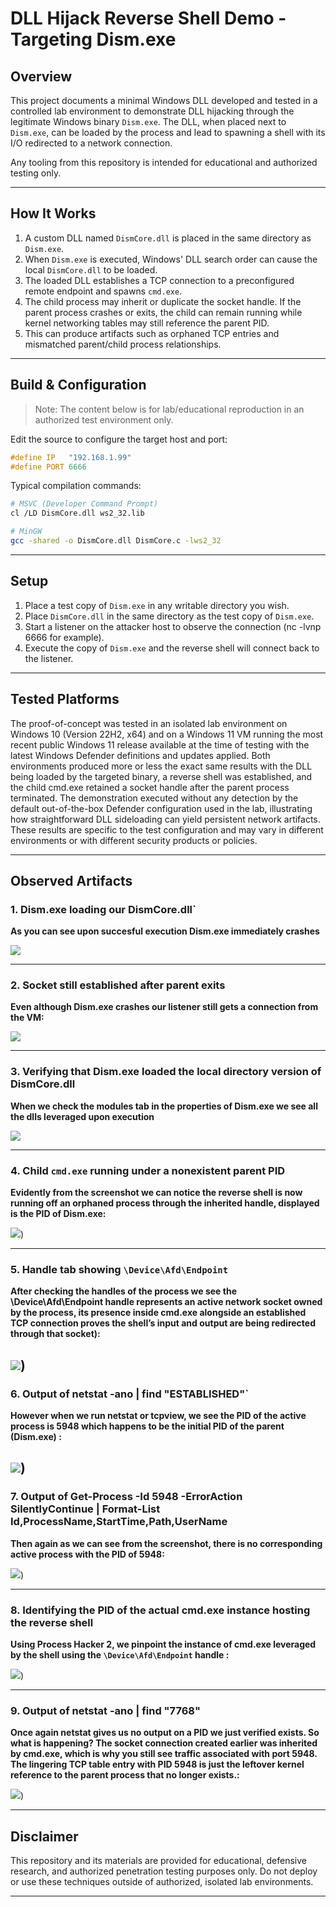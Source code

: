 # DLL Hijack Reverse Shell Demo - Targeting Dism.exe

## Overview

This project documents a minimal Windows DLL developed and tested in a controlled lab environment to demonstrate DLL hijacking through the legitimate Windows binary `Dism.exe`. The DLL, when placed next to `Dism.exe`, can be loaded by the process and lead to spawning a shell with its I/O redirected to a network connection.

Any tooling from this repository is intended for educational and authorized testing only.

---

## How It Works

1. A custom DLL named `DismCore.dll` is placed in the same directory as `Dism.exe`.
2. When `Dism.exe` is executed, Windows' DLL search order can cause the local `DismCore.dll` to be loaded.
3. The loaded DLL establishes a TCP connection to a preconfigured remote endpoint and spawns `cmd.exe`.
4. The child process may inherit or duplicate the socket handle. If the parent process crashes or exits, the child can remain running while kernel networking tables may still reference the parent PID.
5. This can produce artifacts such as orphaned TCP entries and mismatched parent/child process relationships.

---

## Build & Configuration

> Note: The content below is for lab/educational reproduction in an authorized test environment only.

Edit the source to configure the target host and port:
```c
#define IP   "192.168.1.99"
#define PORT 6666
```

Typical compilation commands:
```bash
# MSVC (Developer Command Prompt)
cl /LD DismCore.dll ws2_32.lib

# MinGW
gcc -shared -o DismCore.dll DismCore.c -lws2_32
```

---

## Setup 

1. Place a test copy of `Dism.exe` in any writable directory you wish.
2. Place `DismCore.dll` in the same directory as the test copy of `Dism.exe`.
3. Start a listener on the attacker host to observe the connection (nc -lvnp 6666 for example).
4. Execute the copy of `Dism.exe` and the reverse shell will connect back to the listener.

---

## Tested Platforms

The proof-of-concept was tested in an isolated lab environment on Windows 10 (Version 22H2, x64)
and on a Windows 11 VM running the most recent public Windows 11 release available at the time of testing with the latest Windows Defender definitions and updates applied.
Both environments produced more or less the exact same results with the DLL being loaded by the targeted binary, a reverse shell was established, and the child cmd.exe retained a socket handle
after the parent process terminated. The demonstration executed without any detection by the default out-of-the-box Defender configuration used in the lab, illustrating how straightforward DLL sideloading can yield
persistent network artifacts. These results are specific to the test configuration and may vary in different environments or with different security products or policies.


---

## Observed Artifacts


### 1. Dism.exe loading our DismCore.dll`
**As you can see upon succesful execution Dism.exe immediately crashes**  

![](images/DLL_HIJACK_1.png)

---

### 2. Socket still established after parent exits
**Even although Dism.exe crashes our listener still gets a connection from the VM:**  

![](images/DLL_HIJACK_2.png)

---

### 3. Verifying that Dism.exe loaded the local directory version of DismCore.dll
**When we check the modules tab in the properties of Dism.exe we see all the dlls leveraged upon execution**  

![](images/DLL_HIJACK_3.png)

---

### 4. Child `cmd.exe` running under a nonexistent parent PID
**Evidently from the screenshot we can notice the reverse shell is now running off an orphaned process through the inherited handle, displayed is the PID of Dism.exe:**  

![](images/DLL_HIJACK_4.png))

---

### 5. Handle tab showing `\Device\Afd\Endpoint`
**After checking the handles of the process we see the \Device\Afd\Endpoint handle represents an active network socket owned by the process, its presence inside cmd.exe alongside an established TCP connection proves the shell’s input and output are being redirected through that socket):**  


![](images/DLL_HIJACK_5.png))
---

### 6. Output of netstat -ano | find "ESTABLISHED"`
**However when we run netstat or tcpview, we see the PID of the active process is 5948 which happens to be the initial PID of the parent (Dism.exe) :**  

![](images/DLL_HIJACK_6.png))
---

### 7. Output of Get-Process -Id 5948 -ErrorAction SilentlyContinue | Format-List Id,ProcessName,StartTime,Path,UserName
**Then again as we can see from the screenshot, there is no corresponding active process with the PID of 5948:**  

![](images/DLL_HIJACK_7.png))

---

### 8. Identifying the PID of the actual cmd.exe instance hosting the reverse shell 
**Using Process Hacker 2, we pinpoint the instance of cmd.exe leveraged by the shell using the `\Device\Afd\Endpoint` handle :**  

![](images/DLL_HIJACK_8.png))

---

### 9. Output of netstat -ano | find "7768"
**Once again netstat gives us no output on a PID we just verified exists. So what is happening? The socket connection created earlier was inherited by cmd.exe, which is why you still see traffic associated with port 5948.
The lingering TCP table entry with PID 5948 is just the leftover kernel reference to the parent process that no longer exists.:**  

![](images/DLL_HIJACK_9.png))

---

## Disclaimer

This repository and its materials are provided for educational, defensive research, and authorized penetration testing purposes only. Do not deploy or use these techniques outside of authorized, isolated lab environments.

---
